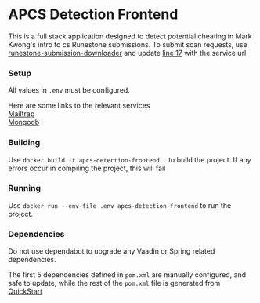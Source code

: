 # APCS Detection Frontend

This is a full stack application designed to detect potential cheating in Mark Kwong's intro to cs Runestone submissions.
To submit scan requests, use [runestone-submission-downloader](https://github.com/caupcakes/runestone-submission-downloader) and update [line 17](https://github.com/caupcakes/runestone-submission-downloader/blob/388921f2cc37dd37d9c89449bc1e59511b5e8450/src/background.js#L17) with the service url

### Setup

All values in `.env` must be configured.

Here are some links to the relevant services \
[Mailtrap](https://mailtrap.io/) \
[Mongodb](https://www.mongodb.com/atlas)

### Building

Use `docker build -t apcs-detection-frontend .` to build the project. If any errors occur in compiling the project, this will fail

### Running

Use `docker run --env-file .env apcs-detection-frontend` to run the project.


### Dependencies

Do not use dependabot to upgrade any Vaadin or Spring related dependencies.

The first 5 dependencies defined in `pom.xml` are manually configured, and safe to update, while the rest of the `pom.xml` file is generated from [QuickStart](https://vaadin.com/docs/latest/guide/quick-start)

